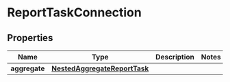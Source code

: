 

# ReportTaskConnection


## Properties

Name | Type | Description | Notes
------------ | ------------- | ------------- | -------------
**aggregate** | [**NestedAggregateReportTask**](NestedAggregateReportTask.md) |  | 



